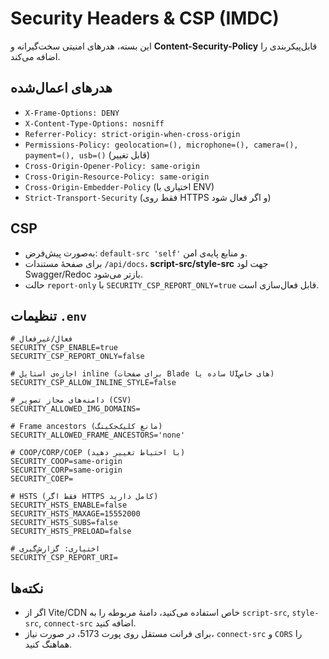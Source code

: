# Security Headers & CSP (IMDC)

این بسته، هدرهای امنیتی سخت‌گیرانه و **Content-Security-Policy** قابل‌پیکربندی را اضافه می‌کند.

## هدرهای اعمال‌شده
- `X-Frame-Options: DENY`
- `X-Content-Type-Options: nosniff`
- `Referrer-Policy: strict-origin-when-cross-origin`
- `Permissions-Policy: geolocation=(), microphone=(), camera=(), payment=(), usb=()` (قابل تغییر)
- `Cross-Origin-Opener-Policy: same-origin`
- `Cross-Origin-Resource-Policy: same-origin`
- `Cross-Origin-Embedder-Policy` (اختیاری با ENV)
- `Strict-Transport-Security` (فقط روی HTTPS و اگر فعال شود)

## CSP
- به‌صورت پیش‌فرض: `default-src 'self'` و منابع پایه‌ی امن.
- برای صفحهٔ مستندات `/api/docs`، **script-src/style-src** جهت لود Swagger/Redoc بازتر می‌شود.
- حالت `report-only` با `SECURITY_CSP_REPORT_ONLY=true` قابل فعال‌سازی است.

## تنظیمات `.env`
```
# فعال/غیرفعال
SECURITY_CSP_ENABLE=true
SECURITY_CSP_REPORT_ONLY=false

# اجازه‌ی استایل inline (برای صفحات Blade ساده یا UIهای خاص)
SECURITY_CSP_ALLOW_INLINE_STYLE=false

# دامنه‌های مجاز تصویر (CSV)
SECURITY_ALLOWED_IMG_DOMAINS=

# Frame ancestors (مانع کلیک‌جکینگ)
SECURITY_ALLOWED_FRAME_ANCESTORS='none'

# COOP/CORP/COEP (با احتیاط تغییر دهید)
SECURITY_COOP=same-origin
SECURITY_CORP=same-origin
SECURITY_COEP=

# HSTS (فقط اگر HTTPS کامل دارید)
SECURITY_HSTS_ENABLE=false
SECURITY_HSTS_MAXAGE=15552000
SECURITY_HSTS_SUBS=false
SECURITY_HSTS_PRELOAD=false

# اختیاری: گزارش‌گیری
SECURITY_CSP_REPORT_URI=
```

## نکته‌ها
- اگر از Vite/CDN خاص استفاده می‌کنید، دامنهٔ مربوطه را به `script-src`, `style-src`, `connect-src` اضافه کنید.
- برای فرانت مستقل روی پورت 5173، در صورت نیاز، `connect-src` و `CORS` را هماهنگ کنید.
